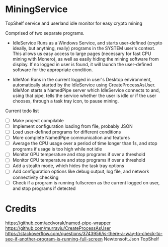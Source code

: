 # MiningService
TopShelf service and userland idle monitor for easy crypto mining

Comprised of two separate programs.

* IdleService
Runs as a Windows Service, and starts user-defined (crypto ideally, but anything, really) programs in the SYSTEM user's context.
This allows us easy access to large pages (necessary for fast CPU mining with Monero), as well as easily hiding the mining software from display.
If no logged in user is found, it will launch the user-defined software for the appropriate condition.

* IdleMon
Runs in the current logged in user's Desktop environment, automatically started by the IdleService using CreateProcessAsUser.
IdleMon starts a NamedPipe server which IdleService connects to and, using that pipe, tells the service whether the user is idle or if the user chooses, through a task tray icon, to pause mining.

Current todo list
- [ ] Make project compilable
- [ ] Implement configuration loading from file, probably JSON
- [ ] Load user-defined programs for different conditions
- [ ] More complete NamedPipe communication and features
- [ ] Average the CPU usage over a period of time longer than 1s, and stop programs if usage is too high while not idle
- [ ] Monitor GPU temperature and stop programs if over a threshold
- [ ] Monitor CPU temperature and stop programs if over a threshold
- [ ] Add a stealth mode, which hides the task tray options
- [ ] Add configuration options like debug output, log file, and network connectivity checking
- [ ] Check if a program is running fullscreen as the current logged on user, and stop programs if detected

# Credits
https://github.com/acdvorak/named-pipe-wrapper
https://github.com/murrayju/CreateProcessAsUser
https://stackoverflow.com/questions/3743956/is-there-a-way-to-check-to-see-if-another-program-is-running-full-screen
Newtonsoft.Json
TopShelf
